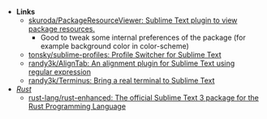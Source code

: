 - **Links**
	- [skuroda/PackageResourceViewer: Sublime Text plugin to view package resources.](https://github.com/skuroda/PackageResourceViewer)
		- Good to tweak some internal preferences of the package (for example background color in color-scheme)
	- [tonsky/sublime-profiles: Profile Switcher for Sublime Text](https://github.com/tonsky/sublime-profiles)
	- [randy3k/AlignTab: An alignment plugin for Sublime Text using regular expression](https://github.com/randy3k/AlignTab)
	- [randy3k/Terminus: Bring a real terminal to Sublime Text](https://github.com/randy3k/Terminus)
- *[Rust](../../Rust.md)*
	- [rust-lang/rust-enhanced: The official Sublime Text 3 package for the Rust Programming Language](https://github.com/rust-lang/rust-enhanced)